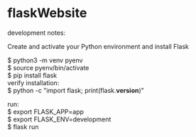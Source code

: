 # flaskWebsite

development notes:

Create and activate your Python environment and install Flask

$ python3 -m venv pyenv     
$ source pyenv/bin/activate  
$ pip install flask   
verify installation:   
$ python -c "import flask; print(flask.__version__)"  

run:  
$ export FLASK_APP=app  
$ export FLASK_ENV=development  
$ flask run 
